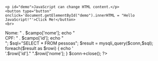 <!DOCTYPE html>
<html lang="en">
<head>
    <meta charset="UTF-8">
    <meta http-equiv="X-UA-Compatible" content="IE=edge">
    <meta name="viewport" content="width=device-width, initial-scale=1.0">
    <title>Document</title>
</head>
<body>
    
    <p id="demo">JavaScript can change HTML content.</p>
	<button type="button" onclick='document.getElementById("demo").innerHTML = "Hello JavaScript!"'>Click Me!</button>
	<br>

<?php
	// definição dos dados de conexão
	$dbname = 'liam';
	$dbuser = 'root';
	$dbpass = '';
	$dbhost = 'localhost';

	// criar conexão
	$conn = mysqli_connect($dbhost, $dbuser, $dbpass, $dbname) or die("Unable to Connect to '$dbhost'");
			
	$sql="SELECT * FROM pessoas WHERE id = '2'";
	$result = mysqli_query($conn,$sql);

	$campo = mysqli_fetch_array($result);
	echo "<br>Nome: " . $campo['nome'];
	echo "<br>CPF: " . $campo['id'];
	echo "<br>";
	
	
	$sql="SELECT * FROM pessoas";
	$result = mysqli_query($conn,$sql);
	foreach($result as $rowi) {
		echo '<br>'.$rowi['id']." ".$rowi['nome'];
	}
	
		
	$conn->close();

?>


</body>
</html>

